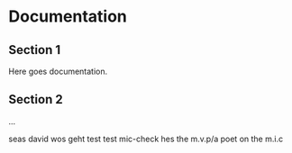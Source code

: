 # Documentation

## Section 1
Here goes documentation.

## Section 2
...

seas david wos geht
test test mic-check
hes the m.v.p/a poet on the m.i.c
